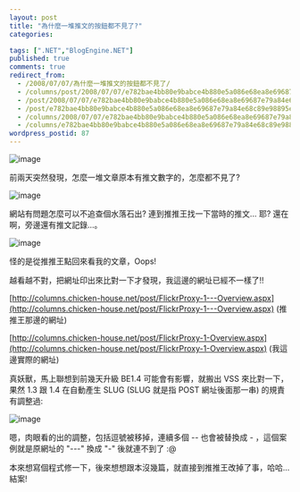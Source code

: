 ```yaml
---
layout: post
title: "為什麼一堆推文的按鈕都不見了?"
categories:

tags: [".NET","BlogEngine.NET"]
published: true
comments: true
redirect_from:
  - /2008/07/07/為什麼一堆推文的按鈕都不見了/
  - /columns/post/2008/07/07/e782bae4bb80e9babce4b880e5a086e68ea8e69687e79a84e68c89e98895e983bde4b88de8a68be4ba86.aspx/
  - /post/2008/07/07/e782bae4bb80e9babce4b880e5a086e68ea8e69687e79a84e68c89e98895e983bde4b88de8a68be4ba86.aspx/
  - /post/e782bae4bb80e9babce4b880e5a086e68ea8e69687e79a84e68c89e98895e983bde4b88de8a68be4ba86.aspx/
  - /columns/2008/07/07/e782bae4bb80e9babce4b880e5a086e68ea8e69687e79a84e68c89e98895e983bde4b88de8a68be4ba86.aspx/
  - /columns/e782bae4bb80e9babce4b880e5a086e68ea8e69687e79a84e68c89e98895e983bde4b88de8a68be4ba86.aspx/
wordpress_postid: 87
---
```


![image](/wp-content/be-files/WindowsLiveWriter/8dc7a0549a69_196F/image_12.png)

前兩天突然發現，怎麼一堆文章原本有推文數字的，怎麼都不見了?

![image](/wp-content/be-files/WindowsLiveWriter/8dc7a0549a69_196F/image_14.png)

網站有問題怎麼可以不追查個水落石出? 連到推推王找一下當時的推文... 耶? 還在啊，旁邊還有推文記錄...。

![image](/wp-content/be-files/WindowsLiveWriter/8dc7a0549a69_196F/image_13.png)

怪的是從推推王點回來看我的文章，Oops!

越看越不對，把網址印出來比對一下才發現，我這邊的網址已經不一樣了!!

[http://columns.chicken-house.net/post/FlickrProxy-1---Overview.aspx](http://columns.chicken-house.net/post/FlickrProxy-1---Overview.aspx) (推推王那邊的網址)

[http://columns.chicken-house.net/post/FlickrProxy-1-Overview.aspx](http://columns.chicken-house.net/post/FlickrProxy-1-Overview.aspx) (我這邊實際的網址)

真妖獸，馬上聯想到前幾天升級 BE1.4 可能會有影響，就搬出 VSS 來比對一下，果然 1.3 跟 1.4 在自動產生 SLUG (SLUG 就是指 POST 網址後面那一串) 的規責有調整過:

![image](/wp-content/be-files/WindowsLiveWriter/8dc7a0549a69_196F/image_3.png)

嗯，肉眼看的出的調整，包括逗號被移掉，連續多個 -- 也會被替換成 - ，這個案例就是原網址的 "---" 換成 "-" 後就連不到了 :@

本來想寫個程式修一下，後來想想跟本沒幾篇，就直接到推推王改掉了事，哈哈... 結案!

